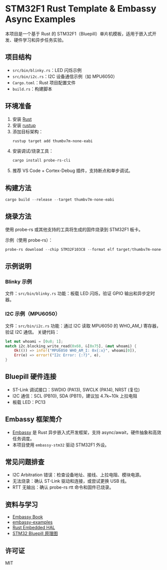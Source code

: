 
# STM32F1 Rust Template & Embassy Async Examples

本项目是一个基于 Rust 的 STM32F1（Bluepill）单片机模板，适用于嵌入式开发、硬件学习和异步任务实验。

## 项目结构
- `src/bin/blinky.rs`：LED 闪烁示例
- `src/bin/i2c.rs`：I2C 设备通信示例（如 MPU6050）
- `Cargo.toml`：Rust 项目配置文件
- `build.rs`：构建脚本

## 环境准备
1. 安装 [Rust](https://www.rust-lang.org/)
2. 安装 [rustup](https://rustup.rs/)
3. 添加目标架构：
   ```powershell
   rustup target add thumbv7m-none-eabi
   ```
4. 安装调试/烧录工具：
   ```powershell
   cargo install probe-rs-cli
   ```
5. 推荐 VS Code + Cortex-Debug 插件，支持断点和单步调试。

## 构建方法
```powershell
cargo build --release --target thumbv7m-none-eabi
```

## 烧录方法
使用 probe-rs 或其他支持的工具将生成的固件烧录到 STM32F1 板卡。

示例（使用 probe-rs）：
```powershell
probe-rs download --chip STM32F103C8 --format elf target/thumbv7m-none-eabi/release/<your-binary>
```

## 示例说明

### Blinky 示例
文件：`src/bin/blinky.rs`
功能：板载 LED 闪烁，验证 GPIO 输出和异步定时器。

### I2C 示例（MPU6050）
文件：`src/bin/i2c.rs`
功能：通过 I2C 读取 MPU6050 的 WHO_AM_I 寄存器，验证 I2C 通信。
关键代码：
```rust
let mut whoami = [0u8; 1];
match i2c.blocking_write_read(0x68, &[0x75], &mut whoami) {
    Ok(()) => info!("MPU6050 WHO_AM_I: 0x{:x}", whoami[0]),
    Err(e) => error!("I2c Error: {:?}", e),
}
```

## Bluepill 硬件连接
- ST-Link 调试接口：SWDIO (PA13), SWCLK (PA14), NRST (复位)
- I2C 通信：SCL (PB10), SDA (PB11)，建议加 4.7k~10k 上拉电阻
- 板载 LED：PC13

## Embassy 框架简介
- [Embassy](https://embassy.dev/book/) 是 Rust 异步嵌入式开发框架，支持 async/await，硬件抽象和高效任务调度。
- 本项目使用 `embassy-stm32` 驱动 STM32F1 外设。

## 常见问题排查
- I2C Arbitration 错误：检查设备地址、接线、上拉电阻、模块电源。
- 无法烧录：确认 ST-Link 驱动和连接，或尝试更换 USB 线。
- RTT 无输出：确认 probe-rs rtt 命令和固件已烧录。

## 资料与学习
- [Embassy Book](https://embassy.dev/book/)
- [embassy-examples](https://github.com/embassy-rs/embassy/tree/main/examples)
- [Rust Embedded HAL](https://github.com/rust-embedded/embedded-hal)
- [STM32 Bluepill 原理图](https://wiki.stm32duino.com/index.php?title=Blue_Pill)

## 许可证
MIT
